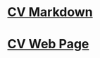 # [CV Markdown](https://dtsitovich.github.io/cv/cv)

# [CV Web Page](https://dtsitovich.github.io/cv/)
